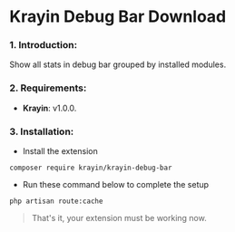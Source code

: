 # Krayin Debug Bar Download

### 1. Introduction:
Show all stats in debug bar grouped by installed modules.

### 2. Requirements:

* **Krayin**: v1.0.0.

### 3. Installation:
* Install the extension
```
composer require krayin/krayin-debug-bar
```

* Run these command below to complete the setup

```
php artisan route:cache
```
> That's it, your extension must be working now.
